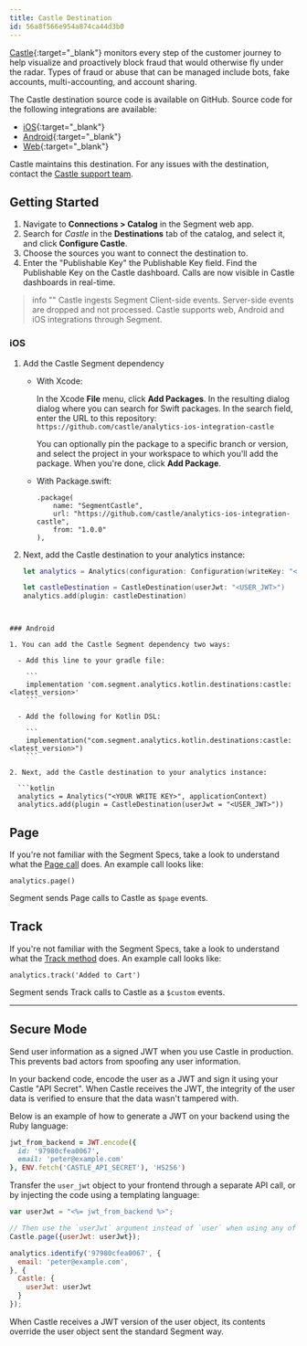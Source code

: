 ```yaml
---
title: Castle Destination
id: 56a8f566e954a874ca44d3b0
---
```

[Castle](https://castle.io/?utm_source=segmentio&utm_medium=docs&utm_campaign=partners){:target="_blank"} monitors every step of the customer journey to help visualize and proactively block fraud that would otherwise fly under the radar. Types of fraud or abuse that can be managed include bots, fake accounts, multi-accounting, and account sharing.

The Castle destination source code is available on GitHub. Source code for the following integrations are available:

- [iOS](https://github.com/castle/analytics-ios-integration-castle){:target="_blank"}
- [Android](https://github.com/castle/analytics-kotlin-integration-castle){:target="_blank"}
- [Web](https://github.com/segmentio/analytics.js-integrations/tree/master/integrations/castle){:target="_blank"}

Castle maintains this destination. For any issues with the destination, contact the [Castle support team](mailto:support@castle.io).

## Getting Started

1. Navigate to **Connections > Catalog** in the Segment web app.
2. Search for *Castle* in the **Destinations** tab of the catalog, and select it, and click **Configure Castle**. 
3. Choose the sources you want to connect the destination to.
3. Enter the "Publishable Key" the Publishable Key field. Find the Publishable Key on the Castle dashboard.
Calls are now visible in Castle dashboards in real-time.

> info ""
> Castle ingests Segment Client-side events. Server-side events are dropped and not processed.
> Castle supports web, Android and iOS integrations through Segment.

### iOS

1. Add the Castle Segment dependency

	- With Xcode:

      In the Xcode **File** menu, click **Add Packages**. In the resulting dialog dialog where you can search for Swift packages. In the search field, enter the URL to this repository: `https://github.com/castle/analytics-ios-integration-castle`


      You can optionally pin the package to a specific branch or version, and select the project in your workspace to which you'll add the package. When you're done, click **Add Package**. 
	
	- With Package.swift:

      ```
      .package(
          name: "SegmentCastle",
          url: "https://github.com/castle/analytics-ios-integration-castle",
          from: "1.0.0"
      ),
      ```
    
2. Next, add the Castle destination to your analytics instance:

	```swift
	let analytics = Analytics(configuration: Configuration(writeKey: "<YOUR_WRITE_KEY_HERE>"))
	
    let castleDestination = CastleDestination(userJwt: "<USER_JWT>")
    analytics.add(plugin: castleDestination)
  ```


### Android

1. You can add the Castle Segment dependency two ways:

	- Add this line to your gradle file:

      ```
      implementation 'com.segment.analytics.kotlin.destinations:castle:<latest_version>'
      ```

	- Add the following for Kotlin DSL:
    
      ```
      implementation("com.segment.analytics.kotlin.destinations:castle:<latest_version>")
      ```

2. Next, add the Castle destination to your analytics instance:

	```kotlin
    analytics = Analytics("<YOUR WRITE KEY>", applicationContext)
    analytics.add(plugin = CastleDestination(userJwt = "<USER_JWT>"))
  ```


## Page

If you're not familiar with the Segment Specs, take a look to understand what the [Page call](/docs/connections/spec/page/) does. An example call looks like:

```
analytics.page()
```

Segment sends Page calls to Castle as `$page` events.


## Track

If you're not familiar with the Segment Specs, take a look to understand what the [Track method](/docs/connections/spec/track/) does. An example call looks like:

```
analytics.track('Added to Cart')
```



Segment sends Track calls to Castle as a `$custom` events.

***



## Secure Mode

Send user information as a signed JWT when you use Castle in production. This prevents bad actors from spoofing any user information.

In your backend code, encode the user as a JWT and sign it using your Castle "API Secret". When Castle receives the JWT, the integrity of the user data is verified to ensure that the data wasn't tampered with.

Below is an example of how to generate a JWT on your backend using the Ruby language:

```ruby
jwt_from_backend = JWT.encode({
  id: '97980cfea0067',
  email: 'peter@example.com'
}, ENV.fetch('CASTLE_API_SECRET'), 'HS256')
```



Transfer the `user_jwt` object to your frontend through a separate API call, or by injecting the code using a templating language:

```javascript
var userJwt = "<%= jwt_from_backend %>";

// Then use the `userJwt` argument instead of `user` when using any of the tracking methods
Castle.page({userJwt: userJwt});

analytics.identify('97980cfea0067', {
  email: 'peter@example.com',
}, {
  Castle: {
    userJwt: userJwt
  }
});
```


When Castle receives a JWT version of the user object, its contents override the user object sent the standard Segment way.
